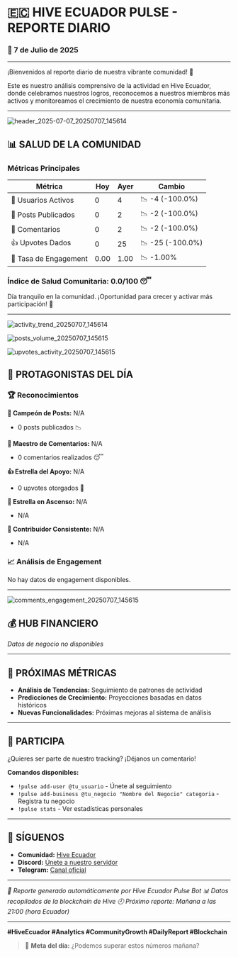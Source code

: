 
# 🇪🇨 HIVE ECUADOR PULSE - REPORTE DIARIO

### 📅 7 de Julio de 2025

---

¡Bienvenidos al reporte diario de nuestra vibrante comunidad! 🚀

Este es nuestro análisis comprensivo de la actividad en Hive Ecuador, donde celebramos nuestros logros, reconocemos a nuestros miembros más activos y monitoreamos el crecimiento de nuestra economía comunitaria.

---

![header_2025-07-07_20250707_145614](charts\header_2025-07-07_20250707_145614.png)


## 📊 SALUD DE LA COMUNIDAD

### Métricas Principales

| Métrica | Hoy | Ayer | Cambio |
|---------|-----|------|--------|
| 👥 Usuarios Activos | 0 | 4 | 📉 -4 (-100.0%) |
| 📝 Posts Publicados | 0 | 2 | 📉 -2 (-100.0%) |
| 💬 Comentarios | 0 | 2 | 📉 -2 (-100.0%) |
| 👍 Upvotes Dados | 0 | 25 | 📉 -25 (-100.0%) |
| 🎯 Tasa de Engagement | 0.00 | 1.00 | 📉 -1.00% |

### Índice de Salud Comunitaria: 0.0/100 😴

Día tranquilo en la comunidad. ¡Oportunidad para crecer y activar más participación! 🚀

---

![activity_trend_20250707_145614](charts\activity_trend_20250707_145614.png)

![posts_volume_20250707_145615](charts\posts_volume_20250707_145615.png)

![upvotes_activity_20250707_145615](charts\upvotes_activity_20250707_145615.png)


## 🌟 PROTAGONISTAS DEL DÍA

### 🏆 Reconocimientos

**📝 Campeón de Posts:** N/A
- 0 posts publicados 📉

**💬 Maestro de Comentarios:** N/A
- 0 comentarios realizados 😴

**👍 Estrella del Apoyo:** N/A
- 0 upvotes otorgados 👏

**🚀 Estrella en Ascenso:** N/A
- N/A

**🎯 Contribuidor Consistente:** N/A
- N/A

### 📈 Análisis de Engagement

No hay datos de engagement disponibles.

---

![comments_engagement_20250707_145615](charts\comments_engagement_20250707_145615.png)

## 💰 HUB FINANCIERO

*Datos de negocio no disponibles*

---


## 🔮 PRÓXIMAS MÉTRICAS

- **Análisis de Tendencias:** Seguimiento de patrones de actividad
- **Predicciones de Crecimiento:** Proyecciones basadas en datos históricos
- **Nuevas Funcionalidades:** Próximas mejoras al sistema de análisis

---

## 🤝 PARTICIPA

¿Quieres ser parte de nuestro tracking? ¡Déjanos un comentario!

**Comandos disponibles:**
- `!pulse add-user @tu_usuario` - Únete al seguimiento
- `!pulse add-business @tu_negocio "Nombre del Negocio" categoria` - Registra tu negocio
- `!pulse stats` - Ver estadísticas personales

---

## 📱 SÍGUENOS

- **Comunidad:** [Hive Ecuador](https://peakd.com/c/hive-115276)
- **Discord:** [Únete a nuestro servidor](https://discord.gg/hive-ecuador)
- **Telegram:** [Canal oficial](https://t.me/hive_ecuador)

---

*🤖 Reporte generado automáticamente por Hive Ecuador Pulse Bot*
*📊 Datos recopilados de la blockchain de Hive*
*🕘 Próximo reporte: Mañana a las 21:00 (hora Ecuador)*

---

**#HiveEcuador #Analytics #CommunityGrowth #DailyReport #Blockchain**

> 🎯 **Meta del día:** ¿Podemos superar estos números mañana?
